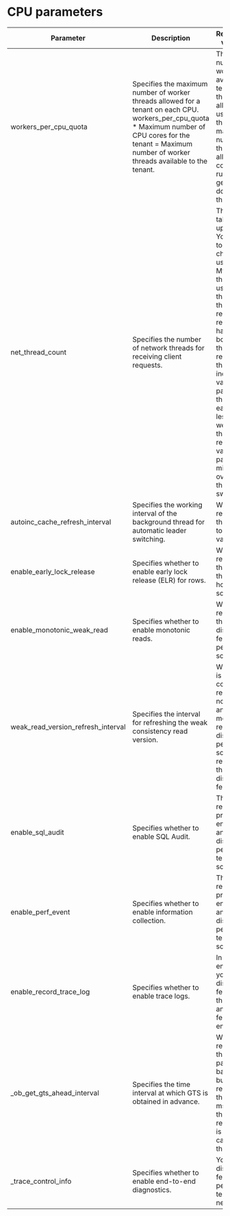 # CPU parameters

| Parameter | Description | Recommended value/range |
|------------------------------------|----------------------------------|----------------------------------------------------------------------------------------------------|
| workers_per_cpu_quota | Specifies the maximum number of worker threads allowed for a tenant on each CPU. workers_per_cpu_quota * Maximum number of CPU cores for the tenant = Maximum number of worker threads available to the tenant. | The maximum number of worker threads available to the tenant are those that are allocatable and usable, rather than the maximum number of threads allowed for concurrent running. In general cases, do not adjust this parameter.  |
| net_thread_count | Specifies the number of network threads for receiving client requests. | This parameter takes effect upon a restart. You can run top -H to check the usage of MySQL I/O threads. If the usage is higher than 90%, the thread for receiving requests may have become a bottleneck. In this case, we recommend that you increase the value of this parameter. If the usage of each thread is less than 50%, we recommend that you reduce the value of this parameter to mitigate the overhead of thread switching. |
| autoinc_cache_refresh_interval | Specifies the working interval of the background thread for automatic leader switching. | We recommend that you set it to a large value. |
| enable_early_lock_release | Specifies whether to enable early lock release (ELR) for rows. | We recommend that you enable this feature in hot-row scenarios. |
| enable_monotonic_weak_read | Specifies whether to enable monotonic reads. | We recommend that you disable this feature in performance scenarios. |
| weak_read_version_refresh_interval | Specifies the interval for refreshing the weak consistency read version. | When the value is 0, the weak consistency read version is not refreshed, and the monotonic read feature is disabled. In performance scenarios, we recommend that you disable this feature. |
| enable_sql_audit | Specifies whether to enable SQL Audit. | This feature is required in a production environment and can be disabled in performance testing scenarios. |
| enable_perf_event | Specifies whether to enable information collection. | This feature is required in a production environment and can be disabled in performance testing scenarios. |
| enable_record_trace_log | Specifies whether to enable trace logs. | In a production environment, you can disable this feature when the Perf Event and SQL Audit features are enabled. |
| _ob_get_gts_ahead_interval | Specifies the time interval at which GTS is obtained in advance. | We recommend that you set the parameter based on your business requirement in the range of 1 ms to 5 ms. If the service response time is long, you can increase the value. |
| _trace_control_info | Specifies whether to enable end-to-end diagnostics. | You can disable this feature in performance tests as needed.  |
